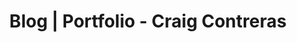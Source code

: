 ---
title: Blog | Portfolio - Craig Contreras
description: The official blog for NY-based full-stack web developer, Craig Contreras.
layout: layouts/blog.ejs
permalink: blog.html
---